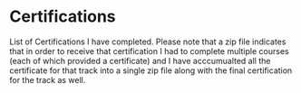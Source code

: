 # Certifications
List of Certifications I have completed. Please note that a zip file indicates that in order to receive that certification I had to complete multiple courses (each of which provided a certificate) and I have acccumualted all the certificate for that track into a single zip file along with the final certification for the track as well.
